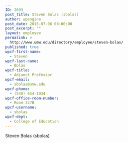 ```yaml
---
ID: 2693
post_title: Steven Bolas (sbolas)
author: wpengine
post_date: 2015-07-06 08:00:00
post_excerpt: ""
layout: employee
permalink: >
  http://www.umw.edu/directory/employee/steven-bolas/
published: true
wpcf-first-name:
  - Steven
wpcf-last-name:
  - Bolas
wpcf-title:
  - Adjunct Professor
wpcf-email:
  - sbolas@umw.edu
wpcf-phone:
  - (540) 654-1034
wpcf-office-room-number:
  - Room 227B
wpcf-username:
  - sbolas
wpcf-dept:
  - College of Education
---
```

Steven Bolas (sbolas)